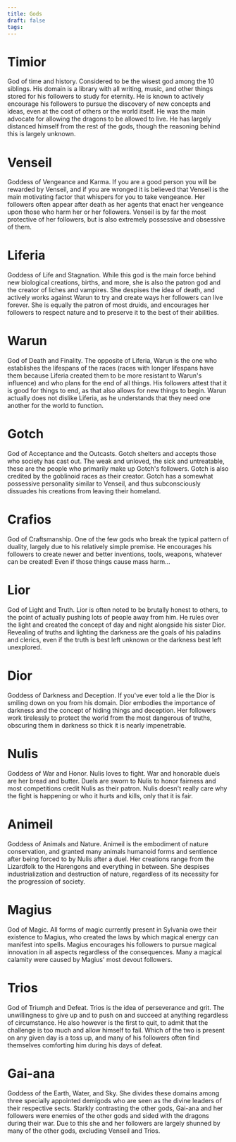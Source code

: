 ```yaml
---
title: Gods
draft: false
tags:
---
```

 

 
# Timior
God of time and history. Considered to be the wisest god among the 10 siblings. His domain is a library with all writing, music, and other things stored for his followers to study for eternity. He is known to actively encourage his followers to pursue the discovery of new concepts and ideas, even at the cost of others or the world itself. He was the main advocate for allowing the dragons to be allowed to live. He has largely distanced himself from the rest of the gods, though the reasoning behind this is largely unknown.
# Venseil
Goddess of Vengeance and Karma. If you are a good person you will be rewarded by Venseil, and if you are wronged it is believed that Venseil is the main motivating factor that whispers for you to take vengeance. Her followers often appear after death as her agents that enact her vengeance upon those who harm her or her followers. Venseil is by far the most protective of her followers, but is also extremely possessive and obsessive of them.
# Liferia
Goddess of Life and Stagnation. While this god is the main force behind new biological creations, births, and more, she is also the patron god and the creator of liches and vampires. She despises the idea of death, and actively works against Warun to try and create ways her followers can live forever. She is equally the patron of most druids, and encourages her followers to respect nature and to preserve it to the best of their abilities.
# Warun
God of Death and Finality. The opposite of Liferia, Warun is the one who establishes the lifespans of the races (races with longer lifespans have them because Liferia created them to be more resistant to Warun's influence) and who plans for the end of all things. His followers attest that it is good for things to end, as that also allows for new things to begin. Warun actually does not dislike Liferia, as he understands that they need one another for the world to function.
# Gotch
God of Acceptance and the Outcasts. Gotch shelters and accepts those who society has cast out. The weak and unloved, the sick and untreatable, these are the people who primarily make up Gotch's followers. Gotch is also credited by the goblinoid races as their creator. Gotch has a somewhat possessive personality similar to Venseil, and thus subconsciously dissuades his creations from leaving their homeland.
# Crafios
God of Craftsmanship. One of the few gods who break the typical pattern of duality, largely due to his relatively simple premise. He encourages his followers to create newer and better inventions, tools, weapons, whatever can be created! Even if those things cause mass harm...
# Lior
God of Light and Truth. Lior is often noted to be brutally honest to others, to the point of actually pushing lots of people away from him. He rules over the light and created the concept of day and night alongside his sister Dior. Revealing of truths and lighting the darkness are the goals of his paladins and clerics, even if the truth is best left unknown or the darkness best left unexplored.
# Dior
Goddess of Darkness and Deception. If you've ever told a lie the Dior is smiling down on you from his domain. Dior embodies the importance of darkness and the concept of hiding things and deception. Her followers work tirelessly to protect the world from the most dangerous of truths, obscuring them in darkness so thick it is nearly impenetrable.
# Nulis
Goddess of War and Honor. Nulis loves to fight. War and honorable duels are her bread and butter. Duels are sworn to Nulis to honor fairness and most competitions credit Nulis as their patron. Nulis doesn't really care why the fight is happening or who it hurts and kills, only that it is fair.
# Animeil
Goddess of Animals and Nature. Animeil is the embodiment of nature conservation, and granted many animals humanoid forms and sentience after being forced to by Nulis after a duel. Her creations range from the Lizardfolk to the Harengons and everything in between. She despises industrialization and destruction of nature, regardless of its necessity for the progression of society.
# Magius
God of Magic. All forms of magic currently present in Sylvania owe their existence to Magius, who created the laws by which magical energy can manifest into spells. Magius encourages his followers to pursue magical innovation in all aspects regardless of the consequences. Many a magical calamity were caused by Magius' most devout followers.
# Trios
God of Triumph and Defeat. Trios is the idea of perseverance and grit. The unwillingness to give up and to push on and succeed at anything regardless of circumstance. He also however is the first to quit, to admit that the challenge is too much and allow himself to fail. Which of the two is present on any given day is a toss up, and many of his followers often find themselves comforting him during his days of defeat.
# Gai-ana
Goddess of the Earth, Water, and Sky. She divides these domains among three specially appointed demigods who are seen as the divine leaders of their respective sects. Starkly contrasting the other gods, Gai-ana and her followers were enemies of the other gods and sided with the dragons during their war. Due to this she and her followers are largely shunned by many of the other gods, excluding Venseil and Trios.